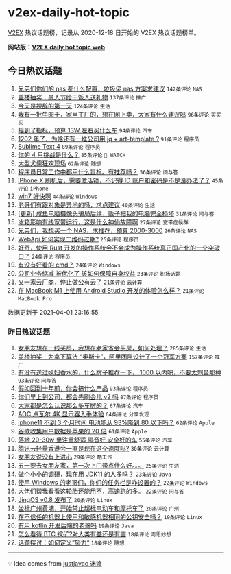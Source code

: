 # v2ex-daily-hot-topic

[V2EX](https://www.v2ex.com/) 热议话题榜，记录从 2020-12-18 日开始的 V2EX 热议话题榜单。

**网站版：[V2EX daily hot topic web](https://boojack.github.io/v2ex-daily-hot-topic-web/)**

## 今日热议话题

<!-- TODAY BEGIN -->

1. [兄弟们你们的 nas 都什么配置，垃圾佬 nas 方案求建议](https://www.v2ex.com/t/767176) `142条评论` `NAS`
1. [盖楼抽奖｜愚人节给干饭人送礼物](https://www.v2ex.com/t/767227) `137条评论` `推广`
1. [今天是裸辞的第一天](https://www.v2ex.com/t/767059) `124条评论` `生活`
1. [我有一批牛肉干，家里工厂的，想在网上卖，大家有什么建议吗](https://www.v2ex.com/t/767086) `96条评论` `买买买`
1. [摇到了指标，预算 13W 左右买什么车](https://www.v2ex.com/t/767138) `94条评论` `汽车`
1. [1202 年了，为啥还有一堆公司用 jq + art-template ?](https://www.v2ex.com/t/767111) `91条评论` `程序员`
1. [Sublime Text 4](https://www.v2ex.com/t/767077) `89条评论` `程序员`
1. [你的 4 月挑战是什么？](https://www.v2ex.com/t/767128) `85条评论` ` WATCH`
1. [大型犬儒狂欢现场](https://www.v2ex.com/t/767297) `62条评论` `随想`
1. [程序员日常工作中都用什么鼠标。有推荐吗？](https://www.v2ex.com/t/767106) `56条评论` `问与答`
1. [iPhone X 刷机后，需要激活锁，不记得 ID 账户和密码是不是没办法了？](https://www.v2ex.com/t/767143) `45条评论` `iPhone`
1. [win7 好快啊](https://www.v2ex.com/t/767250) `44条评论` `Windows`
1. [老哥们有跟对象是异地的吗，求点建议](https://www.v2ex.com/t/767090) `40条评论` `生活`
1. [[更新] 咸鱼电脑摄像头骗局后续，贩子把我的电脑完全损坏](https://www.v2ex.com/t/767322) `31条评论` `问与答`
1. [冰箱影响有线宽带运行，这是什么神仙故障啊](https://www.v2ex.com/t/767387) `27条评论` `宽带症候群`
1. [兄弟们，我想买一个 NAS，求推荐，预算 2000-3000](https://www.v2ex.com/t/767232) `26条评论` `NAS`
1. [WebApi 如何实现二维码过期?](https://www.v2ex.com/t/767287) `25条评论` `程序员`
1. [好奇，使用 Rust 开发的操作系统会不会成为操作系统真正国产化的一个突破口？](https://www.v2ex.com/t/767321) `24条评论` `程序员`
1. [有没有好看的 cmd？](https://www.v2ex.com/t/767167) `24条评论` `Windows`
1. [公司业务缩减 被优化了 该如何保障自身权益](https://www.v2ex.com/t/767285) `23条评论` `职场话题`
1. [又一家云厂商，停止做公有云了](https://www.v2ex.com/t/767375) `21条评论` `云计算`
1. [在 MacBook M1 上使用 Android Studio 开发的体验怎么样？](https://www.v2ex.com/t/767183) `21条评论` `MacBook Pro`

数据更新于 2021-04-01 23:16:55

<!-- TODAY END -->

### 昨日热议话题

<!-- YESTERDAY BEGIN -->

1. [女朋友想在一线买房，我想在老家省会买房，如何处理？](https://www.v2ex.com/t/766746) `285条评论` `生活`
1. [盖楼抽奖｜为拿下算法 “奥斯卡”，阿里团队设计了一个冠军方案](https://www.v2ex.com/t/766878) `157条评论` `推广`
1. [有没有送过媳妇香水的，什么牌子推荐一下， 1000 以内吧，不要太刺鼻那种](https://www.v2ex.com/t/766728) `93条评论` `问与答`
1. [假如回到十年前，你会搞什么产品](https://www.v2ex.com/t/766733) `93条评论` `程序员`
1. [你们早上到公司，都会先刷会儿 v2 吗](https://www.v2ex.com/t/766714) `87条评论` `程序员`
1. [大家都是怎么认识那么多车牌的？](https://www.v2ex.com/t/766741) `67条评论` `汽车`
1. [AOC 卢瓦尔 4K 显示器入手体验](https://www.v2ex.com/t/766727) `64条评论` `分享发现`
1. [iphone11 不到 3 个月时间 电池能从 93%降到 80 以下吗？](https://www.v2ex.com/t/766866) `62条评论` `Apple`
1. [谷歌收集用户数据是苹果的 20 倍](https://www.v2ex.com/t/766699) `61条评论` `Apple`
1. [落地 20-30w 里注重舒适 隔音好 安全好的车](https://www.v2ex.com/t/766797) `55条评论` `汽车`
1. [腾讯云轻量香港会一直是现在这个速度吗?](https://www.v2ex.com/t/766975) `30条评论` `云计算`
1. [女朋友说没有上进心](https://www.v2ex.com/t/766816) `29条评论` `酷工作`
1. [五一要去女朋友家，第一次上门带点什么好。。。](https://www.v2ex.com/t/766936) `25条评论` `生活`
1. [做个小小的调研，现在用 JDK11 的人多吗？](https://www.v2ex.com/t/766769) `23条评论` `Java`
1. [使用 Windows 的老哥们，你们的任务栏是咋设置的？](https://www.v2ex.com/t/767007) `22条评论` `Windows`
1. [大佬们帮我看看这轮胎还能用不，高速跑的多。](https://www.v2ex.com/t/766707) `22条评论` `问与答`
1. [JingOS v0.8 发布了](https://www.v2ex.com/t/766941) `20条评论` `Linux`
1. [坐标广州黄埔，开始禁止超标电动车和摩托车了](https://www.v2ex.com/t/766697) `20条评论` `广州`
1. [在不信任的机器上使用和敏感机器相同的公钥安全吗？](https://www.v2ex.com/t/766804) `19条评论` `Linux`
1. [有用 kotlin 开发后端的老哥吗](https://www.v2ex.com/t/766771) `19条评论` `Java`
1. [怎么看待 BTC 挖矿?对人类有益还是有害](https://www.v2ex.com/t/766963) `18条评论` `奇思妙想`
1. [话题探讨：如何定义”努力“](https://www.v2ex.com/t/766839) `18条评论` `随想`

<!-- YESTERDAY END -->

---

💡 Idea comes from [justjavac 迷渡](https://github.com/justjavac/)
